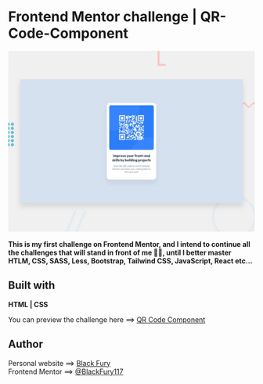 # Frontend Mentor challenge | QR-Code-Component

![Design preview for the QR Code Component](https://github.com/BlackFury117/QR-Code-Component/blob/main/design/desktop-preview.jpg?raw=true)

**This is my first challenge on Frontend Mentor, and I intend to continue all the challenges that will stand in front of me ✌🏾, until I better master HTLM, CSS, SASS, Less, Bootstrap, Tailwind CSS, JavaScript, React etc...**

## Built with

**HTML | CSS** <br>

You can preview the challenge here ==> <a href="https://blackfury117.github.io/QR-Code-Component/" target="_blank">QR Code Component</a>

## Author

Personal website ==> <a href="https://blackfury117.github.io/" target="_blank">Black Fury</a> <br>
Frontend Mentor ==> <a href="https://www.frontendmentor.io/profile/BlackFury117" target="_blank">@BlackFury117</a>